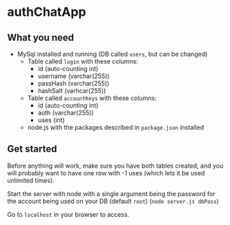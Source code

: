 # authChatApp
## What you need
* MySql installed and running (DB called `users`, but can be changed)
  * Table called `login` with these columns:
    * id (auto-counting int)
    * username (varchar(255))
    * passHash (varchar(255))
    * hashSalt (varhcar(255))
  * Table called `accountKeys` with these columns:
    * id (auto-counting int)
    * auth (varchar(255))
    * uses (int)
  * node.js with the packages described in `package.json` installed
## Get started
Before anything will work, make sure you have both tables created, and you will probably want to have one row with -1 uses (which lets it be used unlimited times).

Start the server with node with a single argument being the password for the account being used on your DB (default `root`) (`node server.js dbPass`)

Go to `localhost` in your browser to access.
